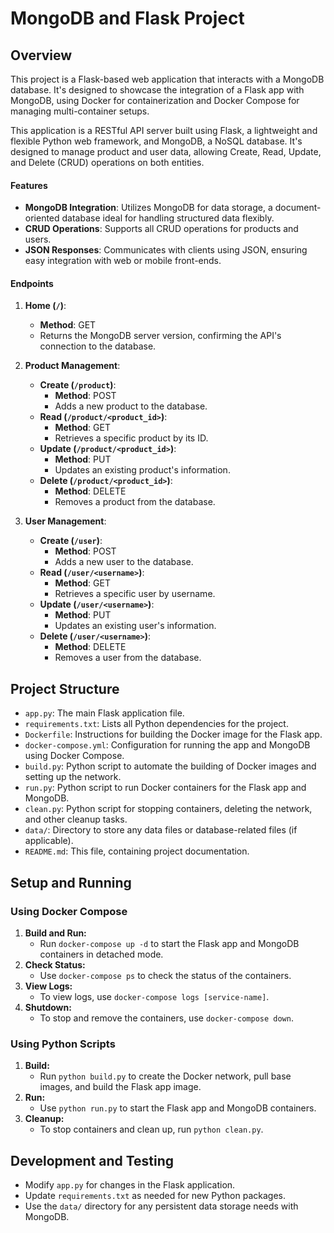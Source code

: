 # MongoDB and Flask Project

## Overview

This project is a Flask-based web application that interacts with a MongoDB database. It's designed to showcase the integration of a Flask app with MongoDB, using Docker for containerization and Docker Compose for managing multi-container setups.

This application is a RESTful API server built using Flask, a lightweight and flexible Python web framework, and MongoDB, a NoSQL database. It's designed to manage product and user data, allowing Create, Read, Update, and Delete (CRUD) operations on both entities.

#### Features
- **MongoDB Integration**: Utilizes MongoDB for data storage, a document-oriented database ideal for handling structured data flexibly.
- **CRUD Operations**: Supports all CRUD operations for products and users.
- **JSON Responses**: Communicates with clients using JSON, ensuring easy integration with web or mobile front-ends.

#### Endpoints
1. **Home (`/`)**: 
   - **Method**: GET
   - Returns the MongoDB server version, confirming the API's connection to the database.

2. **Product Management**:
   - **Create (`/product`)**: 
     - **Method**: POST
     - Adds a new product to the database.
   - **Read (`/product/<product_id>`)**: 
     - **Method**: GET
     - Retrieves a specific product by its ID.
   - **Update (`/product/<product_id>`)**: 
     - **Method**: PUT
     - Updates an existing product's information.
   - **Delete (`/product/<product_id>`)**: 
     - **Method**: DELETE
     - Removes a product from the database.

3. **User Management**:
   - **Create (`/user`)**: 
     - **Method**: POST
     - Adds a new user to the database.
   - **Read (`/user/<username>`)**: 
     - **Method**: GET
     - Retrieves a specific user by username.
   - **Update (`/user/<username>`)**: 
     - **Method**: PUT
     - Updates an existing user's information.
   - **Delete (`/user/<username>`)**: 
     - **Method**: DELETE
     - Removes a user from the database.

## Project Structure

- `app.py`: The main Flask application file.
- `requirements.txt`: Lists all Python dependencies for the project.
- `Dockerfile`: Instructions for building the Docker image for the Flask app.
- `docker-compose.yml`: Configuration for running the app and MongoDB using Docker Compose.
- `build.py`: Python script to automate the building of Docker images and setting up the network.
- `run.py`: Python script to run Docker containers for the Flask app and MongoDB.
- `clean.py`: Python script for stopping containers, deleting the network, and other cleanup tasks.
- `data/`: Directory to store any data files or database-related files (if applicable).
- `README.md`: This file, containing project documentation.

## Setup and Running

### Using Docker Compose

1. **Build and Run:**
   - Run `docker-compose up -d` to start the Flask app and MongoDB containers in detached mode.
2. **Check Status:**
   - Use `docker-compose ps` to check the status of the containers.
3. **View Logs:**
   - To view logs, use `docker-compose logs [service-name]`.
4. **Shutdown:**
   - To stop and remove the containers, use `docker-compose down`.

### Using Python Scripts

1. **Build:**
   - Run `python build.py` to create the Docker network, pull base images, and build the Flask app image.
2. **Run:**
   - Use `python run.py` to start the Flask app and MongoDB containers.
3. **Cleanup:**
   - To stop containers and clean up, run `python clean.py`.

## Development and Testing

- Modify `app.py` for changes in the Flask application.
- Update `requirements.txt` as needed for new Python packages.
- Use the `data/` directory for any persistent data storage needs with MongoDB.
